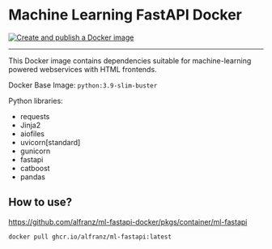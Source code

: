 # Machine Learning FastAPI Docker

[![Create and publish a Docker image](https://github.com/alfranz/ml-fastapi-docker/actions/workflows/build-image.yml/badge.svg)](https://github.com/alfranz/ml-fastapi-docker/actions/workflows/build-image.yml)

--- 

This Docker image contains dependencies suitable for machine-learning powered webservices with HTML frontends.

Docker Base Image: `python:3.9-slim-buster`

Python libraries:

- requests
- Jinja2
- aiofiles
- uvicorn[standard]
- gunicorn
- fastapi
- catboost
- pandas

## How to use?

https://github.com/alfranz/ml-fastapi-docker/pkgs/container/ml-fastapi

```
docker pull ghcr.io/alfranz/ml-fastapi:latest
```


